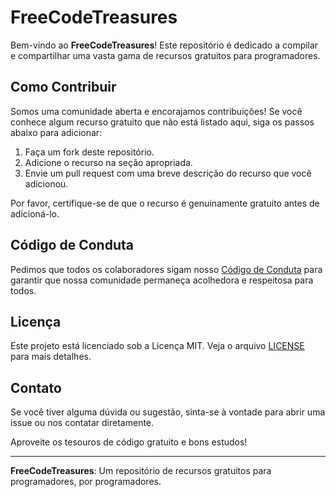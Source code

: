 # FreeCodeTreasures

Bem-vindo ao **FreeCodeTreasures**! Este repositório é dedicado a compilar e compartilhar uma vasta gama de recursos gratuitos para programadores.

## Como Contribuir

Somos uma comunidade aberta e encorajamos contribuições! Se você conhece algum recurso gratuito que não está listado aqui, siga os passos abaixo para adicionar:

1. Faça um fork deste repositório.
2. Adicione o recurso na seção apropriada.
3. Envie um pull request com uma breve descrição do recurso que você adicionou.

Por favor, certifique-se de que o recurso é genuinamente gratuito antes de adicioná-lo.

## Código de Conduta

Pedimos que todos os colaboradores sigam nosso [Código de Conduta](CODE_OF_CONDUCT.md) para garantir que nossa comunidade permaneça acolhedora e respeitosa para todos.

## Licença

Este projeto está licenciado sob a Licença MIT. Veja o arquivo [LICENSE](LICENSE) para mais detalhes.

## Contato

Se você tiver alguma dúvida ou sugestão, sinta-se à vontade para abrir uma issue ou nos contatar diretamente.

Aproveite os tesouros de código gratuito e bons estudos!

---

**FreeCodeTreasures**: Um repositório de recursos gratuitos para programadores, por programadores.
